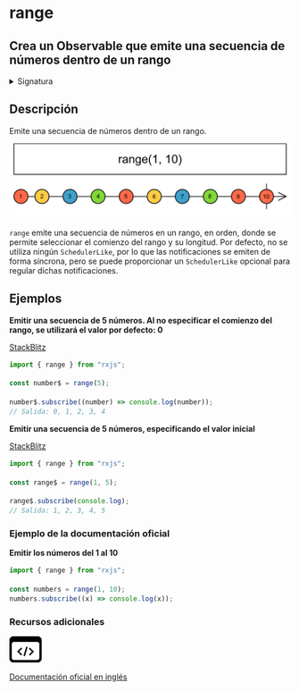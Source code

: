 # range

## Crea un Observable que emite una secuencia de números dentro de un rango

<details>

<summary>Signatura</summary>

#### Firma

`range(start: number = 0, count?: number, scheduler?: SchedulerLike): Observable<number>`

#### Parámetros

#### Retorna

`Observable<number>`: Un Observable de números que emite una secuencia finita de números consecutivos dentro de un rango.

</details>

## Descripción

Emite una secuencia de números dentro de un rango.

![Diagrama de canicas de range](assets/images/marble-diagrams/creation/range.png)

`range` emite una secuencia de números en un rango, en orden, donde se permite seleccionar el comienzo del rango y su longitud. Por defecto, no se utiliza ningún `SchedulerLike`, por lo que las notificaciones se emiten de forma síncrona, pero se puede proporcionar un `SchedulerLike` opcional para regular dichas notificaciones.

## Ejemplos

**Emitir una secuencia de 5 números. Al no especificar el comienzo del rango, se utilizará el valor por defecto: 0**

[StackBlitz](https://stackblitz.com/edit/docu-rxjs-range?file=index.ts)

```javascript
import { range } from "rxjs";

const number$ = range(5);

number$.subscribe((number) => console.log(number));
// Salida: 0, 1, 2, 3, 4
```

**Emitir una secuencia de 5 números, especificando el valor inicial**

[StackBlitz](https://stackblitz.com/edit/docu-rxjs-ramge-2?file=index.ts)

```javascript
import { range } from "rxjs";

const range$ = range(1, 5);

range$.subscribe(console.log);
// Salida: 1, 2, 3, 4, 5
```

### Ejemplo de la documentación oficial

**Emitir los números del 1 al 10**

```javascript
import { range } from "rxjs";

const numbers = range(1, 10);
numbers.subscribe((x) => console.log(x));
```

### Recursos adicionales

[![Source code](assets/icons/source-code.png)](https://github.com/ReactiveX/rxjs/blob/master/src/internal/observable/range.ts)

[Documentación oficial en inglés](https://rxjs.dev/api/index/function/range)

